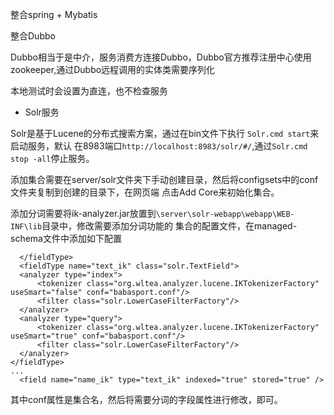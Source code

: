 整合spring + Mybatis

整合Dubbo

   Dubbo相当于是中介，服务消费方连接Dubbo，Dubbo官方推荐注册中心使用zookeeper,通过Dubbo远程调用的实体类需要序列化
   
   本地测试时会设置为直连，也不检查服务

- Solr服务

Solr是基于Lucene的分布式搜索方案，通过在bin文件下执行 `Solr.cmd start`来启动服务，默认
在8983端口`http://localhost:8983/solr/#/`,通过`Solr.cmd stop -all`停止服务。

添加集合需要在server/solr文件夹下手动创建目录，然后将configsets中的conf文件夹复制到创建的目录下，在网页端
点击Add Core来初始化集合。

添加分词需要将ik-analyzer.jar放置到`\server\solr-webapp\webapp\WEB-INF\lib`目录中，修改需要添加分词功能的
集合的配置文件，在managed-schema文件中添加如下配置
```
  </fieldType>
  <fieldType name="text_ik" class="solr.TextField">
  <analyzer type="index">
      <tokenizer class="org.wltea.analyzer.lucene.IKTokenizerFactory" useSmart="false" conf="babasport.conf"/>
      <filter class="solr.LowerCaseFilterFactory"/>
  </analyzer>
  <analyzer type="query">
      <tokenizer class="org.wltea.analyzer.lucene.IKTokenizerFactory" useSmart="true" conf="babasport.conf"/>
      <filter class="solr.LowerCaseFilterFactory"/>
  </analyzer>
</fieldType>
...
  <field name="name_ik" type="text_ik" indexed="true" stored="true" />
```
其中conf属性是集合名，然后将需要分词的字段属性进行修改，即可。
   